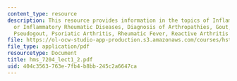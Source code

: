 ```yaml
---
content_type: resource
description: This resource provides information in the topics of Inflammatory Arthropathies,
  or Inflammatory Rheumatic Diseases, Diagnosis of Arthropathies, Gout, Cox2 Inhibitors,
  Pseudogout, Psoriatic Arthritis, Rheumatic Fever, Reactive Arthritis and Conclusions.
file: https://ol-ocw-studio-app-production.s3.amazonaws.com/courses/hst-021-musculoskeletal-pathophysiology-january-iap-2006/404c3563763e7fb4b8bb245c2a6647ca_hms_7204_lect1_2.pdf
file_type: application/pdf
resourcetype: Document
title: hms_7204_lect1_2.pdf
uid: 404c3563-763e-7fb4-b8bb-245c2a6647ca
---
```

